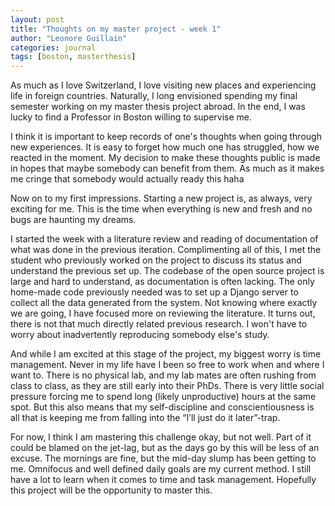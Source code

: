 ```yaml
---
layout: post
title: "Thoughts on my master project - week 1"
author: "Leonore Guillain"
categories: journal
tags: [boston, masterthesis]
---
```

As much as I love Switzerland, I love visiting new places and experiencing life in foreign countries.
Naturally, I long envisioned spending my final semester working on my master thesis project abroad.
In the end, I was lucky to find a Professor in Boston willing to supervise me.

I think it is important to keep records of one's thoughts when going through new experiences.
It is easy to forget how much one has struggled, how we reacted in the moment.
My decision to make these thoughts public is made in hopes that maybe somebody can benefit from them.
As much as it makes me cringe that somebody would actually ready this haha

Now on to my first impressions. Starting a new project is, as always, very exciting for me.
This is the time when everything is new and fresh and no bugs are haunting my dreams.

I started the week with a literature review and reading of documentation of what was done in the previous iteration.
Complimenting all of this, I met the student who previously worked on the project to discuss its status and understand the previous set up.
The codebase of the open source project is large and hard to understand, as documentation is often lacking.
The only home-made code previously needed was to set up a Django server to collect all the data generated from the system.
Not knowing where exactly we are going, I have focused more on reviewing the literature.
It turns out, there is not that much directly related previous research.
I won't have to worry about inadvertently reproducing somebody else's study.

And while I am excited at this stage of the project, my biggest worry is time management.
Never in my life have I been so free to work when and where I want to.
There is no physical lab, and my lab mates are often rushing from class to class, as they are still early into their PhDs.
There is very little social pressure forcing me to spend long (likely unproductive) hours at the same spot.
But this also means that my self-discipline and conscientiousness is all that is keeping me from falling into the “I’ll just do it later”-trap.

For now, I think I am mastering this challenge okay, but not well.
Part of it could be blamed on the jet-lag, but as the days go by this will be less of an excuse.
The mornings are fine, but the mid-day slump has been getting to me.
Omnifocus and well defined daily goals are my current method.
I still have a lot to learn when it comes to time and task management.
Hopefully this project will be the opportunity to master this.
